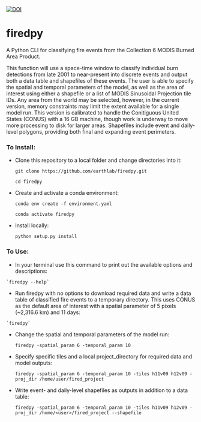 [![DOI](https://zenodo.org/badge/214283770.svg)](https://zenodo.org/badge/latestdoi/214283770)

# firedpy
A Python CLI for classifying fire events from the Collection 6 MODIS Burned Area Product.

This function will use a space-time window to classify individual burn detections from late 2001 to near-present into discrete events and output both a data table and shapefiles of these events. The user is able to specify the spatial and temporal parameters of the model, as well as the area of interest using either a shapefile or a list of MODIS Sinusoidal Projection tile IDs. Any area from the world may be selected, however, in the current version, memory constraints may limit the extent available for a single model run. This version is calibrated to handle the Conitiguous United States (CONUS) with a 16 GB machine, though work is underway to move more processing to disk for larger areas. Shapefiles include event and daily-level polygons, providing both final and expanding event perimeters.


### To Install:

  - Clone this repository to a local folder and change directories into it:
  
    `git clone https://github.com/earthlab/firedpy.git`

    `cd firedpy`

  - Create and activate a conda environment:
  
    `conda env create -f environment.yaml`

    `conda activate firedpy`  

  - Install locally:
  
    `python setup.py install`


### To Use:

   - In your terminal use this command to print out the available options and descriptions:

    `firedpy --help`

   - Run firedpy with no options to download required data and write a data table of classified fire events to a temporary directory. This uses CONUS as the default area of interest with a spatial parameter of 5 pixels (~2,316.6 km) and 11 days:

    `firedpy`

  - Change the spatial and temporal parameters of the model run:

    `firedpy -spatial_param 6 -temporal_param 10`
 
  - Specify specific tiles and a local project_directory for required data and model outputs:

    `firedpy -spatial_param 6 -temporal_param 10 -tiles h11v09 h12v09 -proj_dir /home/user/fired_project`
  
  - Write event- and daily-level shapefiles as outputs in addition to a data table:
  
    `firedpy -spatial_param 6 -temporal_param 10 -tiles h11v09 h12v09 -proj_dir /home/<user>/fired_project --shapefile`

